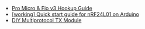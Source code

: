 
* [Pro Micro & Fio v3 Hookup Guide](https://learn.sparkfun.com/tutorials/pro-micro--fio-v3-hookup-guide)
* [[working] Quick start guide for nRF24L01 on Arduino](http://blog.riyas.org/2013/12/working-quick-start-guide-for-nrf24l01.html)
* [DIY Multiprotocol TX Module](http://www.rcgroups.com/forums/showthread.php?t=2165676)